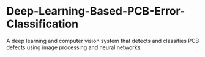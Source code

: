 # Deep-Learning-Based-PCB-Error-Classification
A deep learning and computer vision system that detects and classifies PCB defects using image processing and neural networks.
